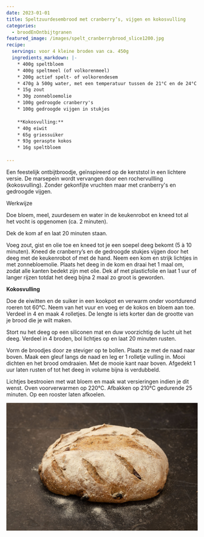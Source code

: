 ```yaml
---
date: 2023-01-01
title: Speltzuurdesembrood met cranberry’s, vijgen en kokosvulling
categories:
  - broodEnOntbijtgranen
featured_image: /images/spelt_cranberrybrood_slice1200.jpg
recipe:
  servings: voor 4 kleine broden van ca. 450g
  ingredients_markdown: |-
    * 400g speltbloem
    * 400g speltmeel (of volkorenmeel)
    * 200g actief spelt- of volkorendesem 
    * 470g à 500g water, met een temperatuur tussen de 21°C en de 24°C
    * 15g zout 
    * 30g zonnebloemolie
    * 100g gedroogde cranberry's
    * 100g gedroogde vijgen in stukjes

    **Kokosvulling:**
    * 40g eiwit
    * 65g griessuiker
    * 93g geraspte kokos
    * 16g speltbloem

---
```

Een feestelijk ontbijtbroodje, geïnspireerd op de kerststol in een lichtere versie.
De marsepein wordt vervangen door een rochervullling (kokosvulling). Zonder gekonfijte vruchten maar met cranberry's en gedroogde vijgen.


<!--more-->

Werkwijze

Doe bloem, meel, zuurdesem en water in de keukenrobot en kneed tot al het vocht is opgenomen (ca. 2 minuten).

Dek de kom af en laat 20 minuten staan.

Voeg zout, gist en olie toe en kneed tot je een soepel deeg bekomt (5 à 10 minuten).
Kneed de cranberry’s en de gedroogde stukjes vijgen door het deeg met de keukenrobot of met de hand.
Neem een kom en strijk lichtjes in met zonnebloemolie.
Plaats het deeg in de kom en draai het 1 maal om, zodat alle kanten bedekt zijn met olie.
Dek af met plasticfolie en laat 1 uur of langer rijzen totdat het deeg bijna 2 maal zo groot is geworden.

    
**Kokosvulling**

Doe de eiwitten en de suiker in een kookpot en verwarm onder voortdurend roeren tot 60°C.
Neem van het vuur en voeg er de kokos en bloem aan toe.
Verdeel in 4 en maak 4 rolletjes. De lengte is iets korter dan de grootte van je brood die je wilt maken.

Stort nu het deeg op een siliconen mat en duw voorzichtig de lucht uit het deeg. 
Verdeel in 4 broden, bol lichtjes op en laat 20 minuten rusten.

Vorm de broodjes door ze steviger op te bollen.
Plaats ze met de naad naar boven. Maak een gleuf langs de naad en leg er 1 rolletje vulling in.
Mooi dichten en het brood omdraaien.
Met de mooie kant naar boven.
Afgedekt 1 uur laten rusten of tot het deeg in volume bijna is verdubbeld.

Lichtjes bestrooien met wat bloem en maak wat versieringen indien je dit wenst.
Oven voorverwarmen op 220°C.
Afbakken op 210°C gedurende 25 minuten.
Op een rooster laten afkoelen.


![](/images/spelt_cranberrybrood1200.jpg)
